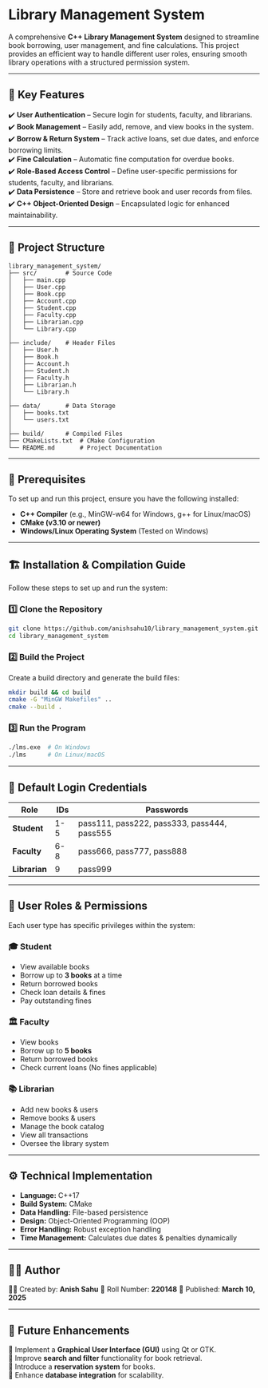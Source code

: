 # Library Management System

A comprehensive **C++ Library Management System** designed to streamline book borrowing, user management, and fine calculations. This project provides an efficient way to handle different user roles, ensuring smooth library operations with a structured permission system.

---

## 🔹 Key Features

✔️ **User Authentication** – Secure login for students, faculty, and librarians.  
✔️ **Book Management** – Easily add, remove, and view books in the system.  
✔️ **Borrow & Return System** – Track active loans, set due dates, and enforce borrowing limits.  
✔️ **Fine Calculation** – Automatic fine computation for overdue books.  
✔️ **Role-Based Access Control** – Define user-specific permissions for students, faculty, and librarians.  
✔️ **Data Persistence** – Store and retrieve book and user records from files.  
✔️ **C++ Object-Oriented Design** – Encapsulated logic for enhanced maintainability.

---

## 📂 Project Structure

```
library_management_system/
├── src/        # Source Code
│   ├── main.cpp
│   ├── User.cpp
│   ├── Book.cpp
│   ├── Account.cpp
│   ├── Student.cpp
│   ├── Faculty.cpp
│   ├── Librarian.cpp
│   └── Library.cpp
│
├── include/    # Header Files
│   ├── User.h
│   ├── Book.h
│   ├── Account.h
│   ├── Student.h
│   ├── Faculty.h
│   ├── Librarian.h
│   └── Library.h
│
├── data/       # Data Storage
│   ├── books.txt
│   └── users.txt
│
├── build/      # Compiled Files
├── CMakeLists.txt  # CMake Configuration
└── README.md       # Project Documentation
```

---

## 🔧 Prerequisites

To set up and run this project, ensure you have the following installed:

- **C++ Compiler** (e.g., MinGW-w64 for Windows, g++ for Linux/macOS)
- **CMake (v3.10 or newer)**
- **Windows/Linux Operating System** (Tested on Windows)

---

## 🏗️ Installation & Compilation Guide

Follow these steps to set up and run the system:

### 1️⃣ Clone the Repository

```sh
git clone https://github.com/anishsahu10/library_management_system.git
cd library_management_system
```

### 2️⃣ Build the Project

Create a build directory and generate the build files:

```sh
mkdir build && cd build
cmake -G "MinGW Makefiles" ..
cmake --build .
```

### 3️⃣ Run the Program

```sh
./lms.exe  # On Windows
./lms      # On Linux/macOS
```

---

## 🔑 Default Login Credentials

| Role          | IDs | Passwords                                   |
| ------------- | --- | ------------------------------------------- |
| **Student**   | 1-5 | pass111, pass222, pass333, pass444, pass555 |
| **Faculty**   | 6-8 | pass666, pass777, pass888                   |
| **Librarian** | 9   | pass999                                     |

---

## 👥 User Roles & Permissions

Each user type has specific privileges within the system:

### 🎓 Student

- View available books
- Borrow up to **3 books** at a time
- Return borrowed books
- Check loan details & fines
- Pay outstanding fines

### 🏛 Faculty

- View books
- Borrow up to **5 books**
- Return borrowed books
- Check current loans (No fines applicable)

### 📚 Librarian

- Add new books & users
- Remove books & users
- Manage the book catalog
- View all transactions
- Oversee the library system

---

## ⚙️ Technical Implementation

- **Language:** C++17
- **Build System:** CMake
- **Data Handling:** File-based persistence
- **Design:** Object-Oriented Programming (OOP)
- **Error Handling:** Robust exception handling
- **Time Management:** Calculates due dates & penalties dynamically

---

## 👨‍💻 Author

👨‍💻 Created by: **Anish Sahu**
🏫 Roll Number: **220148**
📅 Published: **March 10, 2025**

---

## 🎯 Future Enhancements

🔹 Implement a **Graphical User Interface (GUI)** using Qt or GTK.  
🔹 Improve **search and filter** functionality for book retrieval.  
🔹 Introduce a **reservation system** for books.  
🔹 Enhance **database integration** for scalability.
